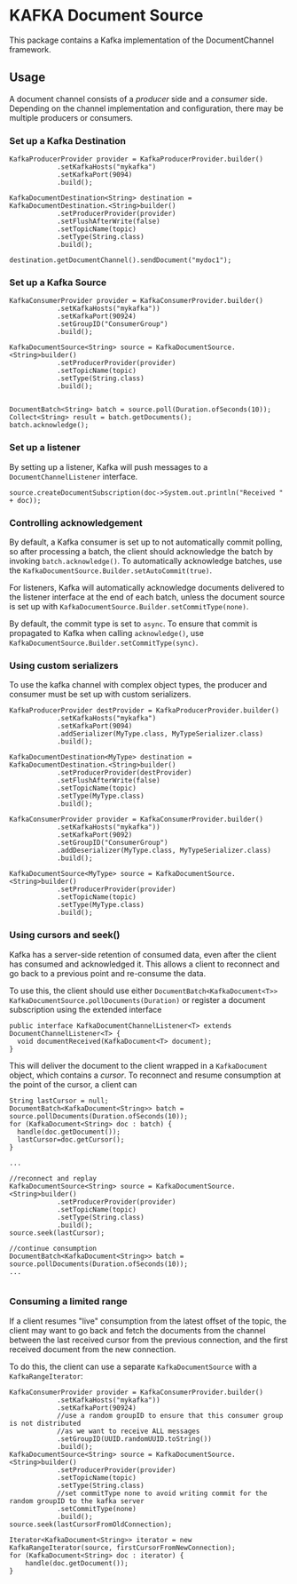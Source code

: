KAFKA Document Source
=====================

This package contains a Kafka implementation of the DocumentChannel framework.

## Usage

A document channel consists of a *producer* side and a *consumer* side. 
Depending on the channel implementation and configuration, there may be multiple producers or consumers.

### Set up a Kafka Destination

```
KafkaProducerProvider provider = KafkaProducerProvider.builder()
            .setKafkaHosts("mykafka")
            .setKafkaPort(9094)
            .build();
            
KafkaDocumentDestination<String> destination = KafkaDocumentDestination.<String>builder()
            .setProducerProvider(provider)
            .setFlushAfterWrite(false)
            .setTopicName(topic)
            .setType(String.class)
            .build();
            
destination.getDocumentChannel().sendDocument("mydoc1");                        
```

### Set up a Kafka Source
```
KafkaConsumerProvider provider = KafkaConsumerProvider.builder()
            .setKafkaHosts("mykafka"))
            .setKafkaPort(90924)
            .setGroupID("ConsumerGroup")
            .build();
                        
KafkaDocumentSource<String> source = KafkaDocumentSource.<String>builder()
            .setProducerProvider(provider)
            .setTopicName(topic)
            .setType(String.class)
            .build();
            
            
DocumentBatch<String> batch = source.poll(Duration.ofSeconds(10));
Collect<String> result = batch.getDocuments();
batch.acknowledge();            
```

### Set up a listener

By setting up a listener, Kafka will push messages to a `DocumentChannelListener` interface.

```
source.createDocumentSubscription(doc->System.out.println("Received " + doc));
```

### Controlling acknowledgement

By default, a Kafka consumer is set up to not automatically commit polling, so after processing a batch, 
the client should acknowledge the batch by invoking `batch.acknowledge()`.
To automatically acknowledge batches, use the `KafkaDocumentSource.Builder.setAutoCommit(true)`.

For listeners, Kafka will automatically acknowledge documents delivered to the listener interface at the end of each batch, 
unless the document source is set up with `KafkaDocumentSource.Builder.setCommitType(none)`.

By default, the commit type is set to `async`. To ensure that commit is propagated to Kafka when calling `acknowledge()`, use
`KafkaDocumentSource.Builder.setCommitType(sync)`.

### Using custom serializers

To use the kafka channel with complex object types, the producer and consumer must be set up with custom serializers.

```
KafkaProducerProvider destProvider = KafkaProducerProvider.builder()
            .setKafkaHosts("mykafka")
            .setKafkaPort(9094)
            .addSerializer(MyType.class, MyTypeSerializer.class)
            .build();
            
KafkaDocumentDestination<MyType> destination = KafkaDocumentDestination.<String>builder()
            .setProducerProvider(destProvider)
            .setFlushAfterWrite(false)
            .setTopicName(topic)
            .setType(MyType.class)
            .build();

KafkaConsumerProvider provider = KafkaConsumerProvider.builder()
            .setKafkaHosts("mykafka"))
            .setKafkaPort(9092)
            .setGroupID("ConsumerGroup")
            .addDeserializer(MyType.class, MyTypeSerializer.class)
            .build();
                        
KafkaDocumentSource<MyType> source = KafkaDocumentSource.<String>builder()
            .setProducerProvider(provider)
            .setTopicName(topic)
            .setType(MyType.class)
            .build();            
```

### Using cursors and seek()

Kafka has a server-side retention of consumed data, even after the client has consumed and acknowledged it. 
This allows a client to reconnect and go back to a previous point and re-consume the data.

To use this, the client should use either 
`DocumentBatch<KafkaDocument<T>> KafkaDocumentSource.pollDocuments(Duration)`
or register a document subscription using the extended interface
```
public interface KafkaDocumentChannelListener<T> extends DocumentChannelListener<T> {
  void documentReceived(KafkaDocument<T> document);
}
```

This will deliver the document to the client wrapped in a `KafkaDocument` object, which contains a *cursor*.
To reconnect and resume consumption at the point of the cursor, a client can

```
String lastCursor = null;
DocumentBatch<KafkaDocument<String>> batch = source.pollDocuments(Duration.ofSeconds(10));
for (KafkaDocument<String> doc : batch) {
  handle(doc.getDocument());
  lastCursor=doc.getCursor();
}

...

//reconnect and replay
KafkaDocumentSource<String> source = KafkaDocumentSource.<String>builder()
            .setProducerProvider(provider)
            .setTopicName(topic)
            .setType(String.class)
            .build();
source.seek(lastCursor);

//continue consumption
DocumentBatch<KafkaDocument<String>> batch = source.pollDocuments(Duration.ofSeconds(10));
...
       
```

### Consuming a limited range

If a client resumes "live" consumption from the latest offset of the topic, the client may want to go back and fetch 
the documents from the channel between the last received cursor from the previous connection, and the first received 
document from the new connection.

To do this, the client can use a separate `KafkaDocumentSource` with a `KafkaRangeIterator`:

```
KafkaConsumerProvider provider = KafkaConsumerProvider.builder()
            .setKafkaHosts("mykafka"))
            .setKafkaPort(90924)
            //use a random groupID to ensure that this consumer group is not distributed
            //as we want to receive ALL messages
            .setGroupID(UUID.randomUUID.toString())
            .build();
KafkaDocumentSource<String> source = KafkaDocumentSource.<String>builder()
            .setProducerProvider(provider)
            .setTopicName(topic)
            .setType(String.class)
            //set commitType none to avoid writing commit for the random groupID to the kafka server
            .setCommitType(none)
            .build();
source.seek(lastCursorFromOldConnection);

Iterator<KafkaDocument<String>> iterator = new KafkaRangeIterator(source, firstCursorFromNewConnection);
for (KafkaDocument<String> doc : iterator) {
    handle(doc.getDocument());
}                        
```